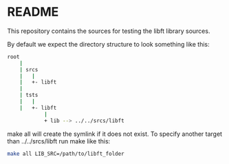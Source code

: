 # README

This repository contains the sources for testing the libft library sources.

By default we expect the directory structure to look something like this: 

``` bash
root
	|
	| srcs
	|	|
	|	+- libft
	|
	| tsts
	|	|
	|	+- libft
			|
			+ lib --> ../../srcs/libft 
```

make all will create the symlink if it does not exist.
To specify another target than ../../srcs/libft run make like this: 

``` bash
make all LIB_SRC=/path/to/libft_folder
```


